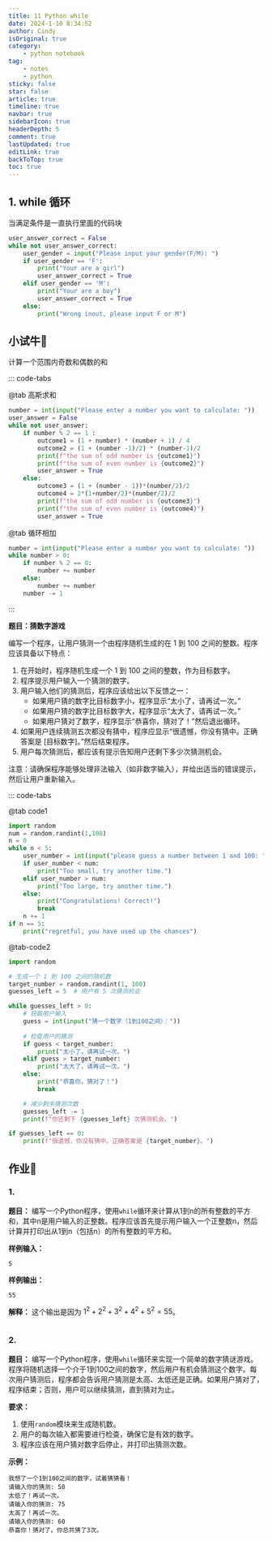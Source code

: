 ```yaml
---
title: 11 Python while
date: 2024-1-10 8:34:52
author: Cindy
isOriginal: true
category: 
    - python notebook
tag:
    - notes
    - python
sticky: false
star: false
article: true
timeline: true
navbar: true
sidebarIcon: true
headerDepth: 5
comment: true
lastUpdated: true
editLink: true
backToTop: true
toc: true
---
```


## 1. while 循环

当满足条件是一直执行里面的代码块

```python {2}
user_answer_correct = False
while not user_answer_correct:
    user_gender = input("Please input your gender(F/M): ")
    if user_gender == 'F':
        print("Your are a girl")
        user_answer_correct = True
    elif user_gender == 'M':
        print("Your are a boy")
        user_answer_correct = True
    else:
        print("Wrong inout, please input F or M")
```

## 小试牛🔪

计算一个范围内奇数和偶数的和

::: code-tabs

@tab 高斯求和

```python
number = int(input("Please enter a number you want to calculate: "))
user_answer = False
while not user_answer:
    if number % 2 == 1 :
        outcome1 = (1 + number) * (number + 1) / 4
        outcome2 = (1 + (number -1)/2) * (number-1)/2
        print(f"the sum of odd number is {outcome1}")
        print(f"the sum of even number is {outcome2}")
        user_answer = True
    else:
        outcome3 = (1 + (number - 1))*(number/2)/2
        outcome4 = 2*(1+number/2)*(number/2)/2
        print(f"the sum of odd number is {outcome3}")
        print(f"the sum of even number is {outcome4}")
        user_answer = True
```

@tab 循环相加

```python
number = int(input("Please enter a number you want to calculate: "))
while number > 0:
    if number % 2 == 0:
        number += number
    else:
        number += number
    number -= 1
```

:::

**题目：猜数字游戏**

编写一个程序，让用户猜测一个由程序随机生成的在 1 到 100 之间的整数。程序应该具备以下特点：

1. 在开始时，程序随机生成一个 1 到 100 之间的整数，作为目标数字。
2. 程序提示用户输入一个猜测的数字。
3. 用户输入他们的猜测后，程序应该给出以下反馈之一：
   - 如果用户猜的数字比目标数字小，程序显示“太小了，请再试一次。”
   - 如果用户猜的数字比目标数字大，程序显示“太大了，请再试一次。”
   - 如果用户猜对了数字，程序显示“恭喜你，猜对了！”然后退出循环。
4. 如果用户连续猜测五次都没有猜中，程序应显示“很遗憾，你没有猜中。正确答案是 [目标数字]。”然后结束程序。
5. 用户每次猜测后，都应该有提示告知用户还剩下多少次猜测机会。

注意：请确保程序能够处理非法输入（如非数字输入），并给出适当的错误提示，然后让用户重新输入。

::: code-tabs

@tab code1

```python
import random
num = random.randint(1,100)
n = 0
while n < 5:
    user_number = int(input("please guess a number between 1 and 100: "))
    if user_number < num:
        print("Too small, try another time.")
    elif user_number > num:
        print("Too large, try another time.")
    else:
        print("Congratulations! Correct!")
        break
    n += 1
if n == 5:
    print("regretful, you have used up the chances")
```

@tab-code2

```python
import random

# 生成一个 1 到 100 之间的随机数
target_number = random.randint(1, 100)
guesses_left = 5  # 用户有 5 次猜测机会

while guesses_left > 0:
    # 获取用户输入
    guess = int(input("猜一个数字（1到100之间）："))
    
    # 检查用户的猜测
    if guess < target_number:
        print("太小了，请再试一次。")
    elif guess > target_number:
        print("太大了，请再试一次。")
    else:
        print("恭喜你，猜对了！")
        break

    # 减少剩余猜测次数
    guesses_left -= 1
    print(f"你还剩下 {guesses_left} 次猜测机会。")

if guesses_left == 0:
    print(f"很遗憾，你没有猜中。正确答案是 {target_number}。")
```

## 作业📒

### 1.

**题目：** 编写一个Python程序，使用`while`循环来计算从1到n的所有整数的平方和，其中n是用户输入的正整数。程序应该首先提示用户输入一个正整数n，然后计算并打印出从1到n（包括n）的所有整数的平方和。

**样例输入：**

```
5
```

**样例输出：**

```
55
```

**解释：** 
这个输出是因为 $1^2 + 2^2 + 3^2 + 4^2 + 5^2 = 55$。

```python
```

### 2. 

**题目：** 编写一个Python程序，使用`while`循环来实现一个简单的数字猜谜游戏。程序将随机选择一个介于1到100之间的数字，然后用户有机会猜测这个数字。每次用户猜测后，程序都会告诉用户猜测是太高、太低还是正确。如果用户猜对了，程序结束；否则，用户可以继续猜测，直到猜对为止。

**要求：**
1. 使用`random`模块来生成随机数。
2. 用户的每次输入都需要进行检查，确保它是有效的数字。
3. 程序应该在用户猜对数字后停止，并打印出猜测次数。

**示例：**
```
我想了一个1到100之间的数字，试着猜猜看！
请输入你的猜测: 50
太低了！再试一次。
请输入你的猜测: 75
太高了！再试一次。
请输入你的猜测: 60
恭喜你！猜对了。你总共猜了3次。
```

```python
```

